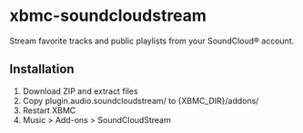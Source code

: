 xbmc-soundcloudstream
===============

Stream favorite tracks and public playlists from your SoundCloud&reg; account.

Installation
------------

1. Download ZIP and extract files
2. Copy plugin.audio.soundcloudstream/ to {XBMC_DIR}/addons/
3. Restart XBMC
4. Music > Add-ons > SoundCloudStream